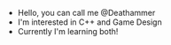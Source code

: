 - Hello, you can call me @Deathammer
- I'm interested in C++ and Game Design
- Currently I'm learning both!


<!---
Deathammer/Deathammer is a ✨ special ✨ repository because its `README.md` (this file) appears on your GitHub profile.
You can click the Preview link to take a look at your changes.
--->
